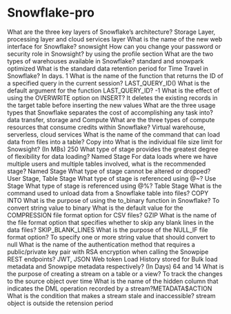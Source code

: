 # Snowflake-pro
What are the three key layers of Snowflake’s architecture? Storage Layer, processing layer and cloud services layer
What is the name of the new web interface for Snowflake? snowsight
How can you change your password or security role in Snowsight? by using the profile section
What are the two types of warehouses available in Snowflake? standard and snowpark optimized
What is the standard data retention period for Time Travel in Snowflake? In days. 1
What is the name of the function that returns the ID of a specified query in the current session? LAST_QUERY_ID()
What is the default argument for the function LAST_QUERY_ID? -1
What is the effect of using the OVERWRITE option on INSERT? It deletes the existing records in the target table before inserting the new values 
What are the three usage types that Snowflake separates the cost of accomplishing any task into? data transfer, storage and Compute
What are the three types of compute resources that consume credits within Snowflake? Virtual warehouse, serverless, cloud services 
What is the name of the command that can load data from files into a table? Copy into
What is the individual file size limit for Snowsight? (In MBs) 250
What type of stage provides the greatest degree of flexibility for data loading? Named Stage
For data loads where we have multiple users and multiple tables involved, what is the recommended stage? Named Stage
What type of stage cannot be altered or dropped? User Stage, Table Stage
What type of stage is referenced using @~? Use Stage
What type of stage is referenced using @%? Table Stage
What is the command used to unload data from a Snowflake table into files? COPY INTO
What is the purpose of using the to_binary function in Snowflake? To convert string value to binary
What is the default value for the COMPRESSION file format option for CSV files? GZIP
What is the name of the file format option that specifies whether to skip any blank lines in the data files? SKIP_BLANK_LINES
What is the purpose of the NULL_IF file format option? To specify one or more  string value that should convert to null
What is the name of the authentication method that requires a public/private key pair with RSA encryption when calling the Snowpipe REST endpoints? JWT, JSON Web token
Load History stored for Bulk load metadata and Snowpipe metadata respectively? (In Days) 64 and 14
What is the purpose of creating a stream on a table or a view? To track the changes to the source object over time
What is the name of the hidden column that indicates the DML operation recorded by a stream?METADATA$ACTION
What is the condition that makes a stream stale and inaccessible? stream object is outside the retension period













